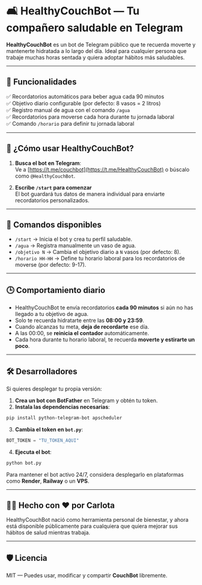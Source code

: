 # 🛋️ HealthyCouchBot — Tu compañero saludable en Telegram

**HealthyCouchBot** es un bot de Telegram público que te recuerda moverte y mantenerte hidratada a lo largo del día. Ideal para cualquier persona que trabaje muchas horas sentada y quiera adoptar hábitos más saludables.

---

## 🧠 Funcionalidades

✅ Recordatorios automáticos para beber agua cada 90 minutos  
✅ Objetivo diario configurable (por defecto: 8 vasos = 2 litros)  
✅ Registro manual de agua con el comando `/agua`  
✅ Recordatorios para moverse cada hora durante tu jornada laboral  
✅ Comando `/horario` para definir tu jornada laboral

---

## 🚀 ¿Cómo usar HealthyCouchBot?

1. **Busca el bot en Telegram**:  
   Ve a [https://t.me/couchbot](https://t.me/HealthyCouchBot) o búscalo como `@HealthyCouchBot`.

2. **Escribe `/start` para comenzar**  
   El bot guardará tus datos de manera individual para enviarte recordatorios personalizados.

---

## 💬 Comandos disponibles

- `/start` → Inicia el bot y crea tu perfil saludable.
- `/agua` → Registra manualmente un vaso de agua.
- `/objetivo N` → Cambia el objetivo diario a `N` vasos (por defecto: 8).
- `/horario HH-HH` → Define tu horario laboral para los recordatorios de moverse (por defecto: 9-17).

---

## 🕒 Comportamiento diario

- HealthyCouchBot te envía recordatorios **cada 90 minutos** si aún no has llegado a tu objetivo de agua.
- Solo te recuerda hidratarte entre las **08:00 y 23:59**.
- Cuando alcanzas tu meta, **deja de recordarte** ese día.
- A las 00:00, se **reinicia el contador** automáticamente.
- Cada hora durante tu horario laboral, te recuerda **moverte y estirarte un poco**.

---

## 🛠️ Desarrolladores

Si quieres desplegar tu propia versión:

1. **Crea un bot con BotFather** en Telegram y obtén tu token.
2. **Instala las dependencias necesarias**:

```bash
pip install python-telegram-bot apscheduler
```

3. **Cambia el token en `bot.py`**:

```python
BOT_TOKEN = "TU_TOKEN_AQUI"
```

4. **Ejecuta el bot**:

```bash
python bot.py
```

Para mantener el bot activo 24/7, considera desplegarlo en plataformas como **Render**, **Railway** o un **VPS**.

---

## 🙋‍♀️ Hecho con ❤️ por Carlota

HealthyCouchBot nació como herramienta personal de bienestar, y ahora está disponible públicamente para cualquiera que quiera mejorar sus hábitos de salud mientras trabaja.

---

## 🛡️ Licencia

MIT — Puedes usar, modificar y compartir **CouchBot** libremente.
